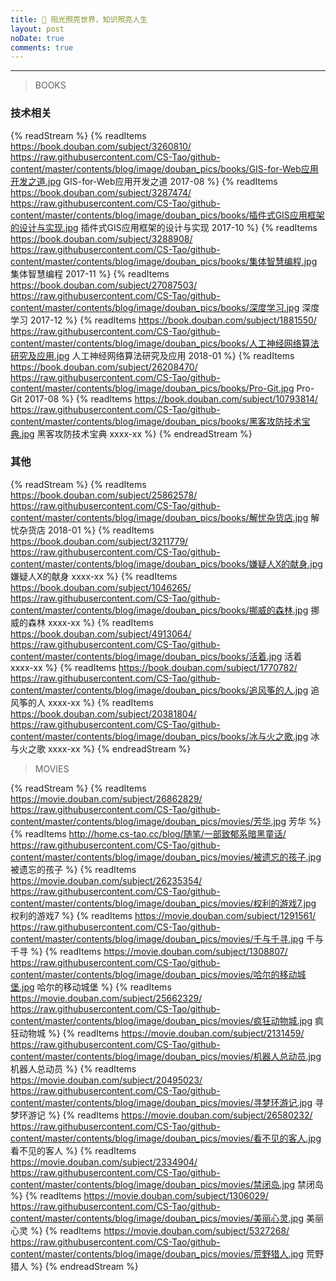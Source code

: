```yaml
---
title: 📖 阳光照亮世界，知识照亮人生
layout: post
noDate: true
comments: true
---
```


---
>BOOKS

### 技术相关

{% readStream %}
{% readItems https://book.douban.com/subject/3260810/ https://raw.githubusercontent.com/CS-Tao/github-content/master/contents/blog/image/douban_pics/books/GIS-for-Web应用开发之道.jpg GIS-for-Web应用开发之道 2017-08 %}
{% readItems https://book.douban.com/subject/3287474/ https://raw.githubusercontent.com/CS-Tao/github-content/master/contents/blog/image/douban_pics/books/插件式GIS应用框架的设计与实现.jpg 插件式GIS应用框架的设计与实现 2017-10 %}
{% readItems https://book.douban.com/subject/3288908/ https://raw.githubusercontent.com/CS-Tao/github-content/master/contents/blog/image/douban_pics/books/集体智慧编程.jpg 集体智慧编程 2017-11 %}
{% readItems https://book.douban.com/subject/27087503/ https://raw.githubusercontent.com/CS-Tao/github-content/master/contents/blog/image/douban_pics/books/深度学习.jpg 深度学习 2017-12 %}
{% readItems https://book.douban.com/subject/1881550/ https://raw.githubusercontent.com/CS-Tao/github-content/master/contents/blog/image/douban_pics/books/人工神经网络算法研究及应用.jpg 人工神经网络算法研究及应用 2018-01 %}
{% readItems https://book.douban.com/subject/26208470/ https://raw.githubusercontent.com/CS-Tao/github-content/master/contents/blog/image/douban_pics/books/Pro-Git.jpg Pro-Git 2017-08 %}
{% readItems https://book.douban.com/subject/10793814/ https://raw.githubusercontent.com/CS-Tao/github-content/master/contents/blog/image/douban_pics/books/黑客攻防技术宝典.jpg 黑客攻防技术宝典 xxxx-xx %}
{% endreadStream %}

### 其他

{% readStream %}
{% readItems https://book.douban.com/subject/25862578/ https://raw.githubusercontent.com/CS-Tao/github-content/master/contents/blog/image/douban_pics/books/解忧杂货店.jpg 解忧杂货店 2018-01 %}
{% readItems https://book.douban.com/subject/3211779/ https://raw.githubusercontent.com/CS-Tao/github-content/master/contents/blog/image/douban_pics/books/嫌疑人X的献身.jpg 嫌疑人X的献身 xxxx-xx %}
{% readItems https://book.douban.com/subject/1046265/ https://raw.githubusercontent.com/CS-Tao/github-content/master/contents/blog/image/douban_pics/books/挪威的森林.jpg 挪威的森林 xxxx-xx %}
{% readItems https://book.douban.com/subject/4913064/ https://raw.githubusercontent.com/CS-Tao/github-content/master/contents/blog/image/douban_pics/books/活着.jpg 活着 xxxx-xx %}
{% readItems https://book.douban.com/subject/1770782/ https://raw.githubusercontent.com/CS-Tao/github-content/master/contents/blog/image/douban_pics/books/追风筝的人.jpg 追风筝的人 xxxx-xx %}
{% readItems https://book.douban.com/subject/20381804/ https://raw.githubusercontent.com/CS-Tao/github-content/master/contents/blog/image/douban_pics/books/冰与火之歌.jpg 冰与火之歌 xxxx-xx %}
{% endreadStream %}

>MOVIES

{% readStream %}
{% readItems https://movie.douban.com/subject/26862829/ https://raw.githubusercontent.com/CS-Tao/github-content/master/contents/blog/image/douban_pics/movies/芳华.jpg 芳华 %}
{% readItems http://home.cs-tao.cc/blog/随笔/一部致郁系暗黑童话/ https://raw.githubusercontent.com/CS-Tao/github-content/master/contents/blog/image/douban_pics/movies/被遗忘的孩子.jpg 被遗忘的孩子 %}
{% readItems https://movie.douban.com/subject/26235354/ https://raw.githubusercontent.com/CS-Tao/github-content/master/contents/blog/image/douban_pics/movies/权利的游戏7.jpg 权利的游戏7 %}
{% readItems https://movie.douban.com/subject/1291561/ https://raw.githubusercontent.com/CS-Tao/github-content/master/contents/blog/image/douban_pics/movies/千与千寻.jpg 千与千寻 %}
{% readItems https://movie.douban.com/subject/1308807/ https://raw.githubusercontent.com/CS-Tao/github-content/master/contents/blog/image/douban_pics/movies/哈尔的移动城堡.jpg 哈尔的移动城堡 %}
{% readItems https://movie.douban.com/subject/25662329/ https://raw.githubusercontent.com/CS-Tao/github-content/master/contents/blog/image/douban_pics/movies/疯狂动物城.jpg 疯狂动物城 %}
{% readItems https://movie.douban.com/subject/2131459/ https://raw.githubusercontent.com/CS-Tao/github-content/master/contents/blog/image/douban_pics/movies/机器人总动员.jpg 机器人总动员 %}
{% readItems https://movie.douban.com/subject/20495023/ https://raw.githubusercontent.com/CS-Tao/github-content/master/contents/blog/image/douban_pics/movies/寻梦环游记.jpg 寻梦环游记 %}
{% readItems https://movie.douban.com/subject/26580232/ https://raw.githubusercontent.com/CS-Tao/github-content/master/contents/blog/image/douban_pics/movies/看不见的客人.jpg 看不见的客人 %}
{% readItems https://movie.douban.com/subject/2334904/ https://raw.githubusercontent.com/CS-Tao/github-content/master/contents/blog/image/douban_pics/movies/禁闭岛.jpg 禁闭岛 %}
{% readItems https://movie.douban.com/subject/1306029/ https://raw.githubusercontent.com/CS-Tao/github-content/master/contents/blog/image/douban_pics/movies/美丽心灵.jpg 美丽心灵 %}
{% readItems https://movie.douban.com/subject/5327268/ https://raw.githubusercontent.com/CS-Tao/github-content/master/contents/blog/image/douban_pics/movies/荒野猎人.jpg 荒野猎人 %}
{% endreadStream %}
